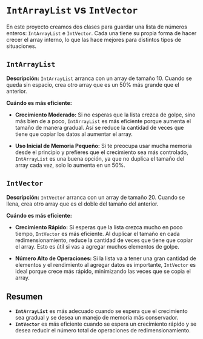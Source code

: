 
# `IntArrayList` vs `IntVector`

En este proyecto creamos dos clases para guardar una lista de números enteros: `IntArrayList` e `IntVector`. Cada una tiene su propia forma de hacer crecer el array interno, lo que las hace mejores para distintos tipos de situaciones.

## `IntArrayList`

**Descripción:** `IntArrayList` arranca con un array de tamaño 10. Cuando se queda sin espacio, crea otro array que es un 50% más grande que el anterior.

**Cuándo es más eficiente:**

- **Crecimiento Moderado:** Si no esperas que la lista crezca de golpe, sino más bien de a poco, `IntArrayList` es más eficiente porque aumenta el tamaño de manera gradual. Así se reduce la cantidad de veces que tiene que copiar los datos al aumentar el array.

- **Uso Inicial de Memoria Pequeño:** Si te preocupa usar mucha memoria desde el principio y prefieres que el crecimiento sea más controlado, `IntArrayList` es una buena opción, ya que no duplica el tamaño del array cada vez, solo lo aumenta en un 50%.


## `IntVector`

**Descripción:** `IntVector` arranca con un array de tamaño 20. Cuando se llena, crea otro array que es el doble del tamaño del anterior.

**Cuándo es más eficiente:**

- **Crecimiento Rápido:** Si esperas que la lista crezca mucho en poco tiempo, `IntVector` es más eficiente. Al duplicar el tamaño en cada redimensionamiento, reduce la cantidad de veces que tiene que copiar el array. Esto es útil si vas a agregar muchos elementos de golpe.

- **Número Alto de Operaciones:** Si la lista va a tener una gran cantidad de elementos y el rendimiento al agregar datos es importante, `IntVector` es ideal porque crece más rápido, minimizando las veces que se copia el array.



## Resumen

- **`IntArrayList`** es más adecuado cuando se espera que el crecimiento sea gradual y se desea un manejo de memoria más conservador.
- **`IntVector`** es más eficiente cuando se espera un crecimiento rápido y se desea reducir el número total de operaciones de redimensionamiento.

